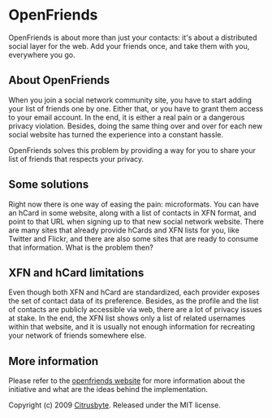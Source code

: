 OpenFriends
===========

OpenFriends is about more than just your contacts: it's about a
distributed social layer for the web. Add your friends once, and take
them with you, everywhere you go.

About OpenFriends
-----------------

When you join a social network community site, you have to start adding
your list of friends one by one. Either that, or you have to grant them
access to your email account. In the end, it is either a real pain or a
dangerous privacy violation. Besides, doing the same thing over and over
for each new social website has turned the experience into a constant
hassle.

OpenFriends solves this problem by providing a way for you to share
your list of friends that respects your privacy.

Some solutions
--------------

Right now there is one way of easing the pain: microformats. You can
have an hCard in some website, along with a list of contacts in XFN
format, and point to that URL when signing up to that new social network
website. There are many sites that already provide hCards and XFN lists
for you, like Twitter and Flickr, and there are also some sites that are
ready to consume that information. What is the problem then?

XFN and hCard limitations
-------------------------

Even though both XFN and hCard are standardized, each provider exposes
the set of contact data of its preference. Besides, as the profile and
the list of contacts are publicly accessible via web, there are a lot
of privacy issues at stake. In the end, the XFN list shows only a list
of related usernames within that website, and it is usually not enough
information for recreating your network of friends somewhere else.

More information
----------------

Please refer to the [openfriends website](http://openfriendsproject.com)
for more information about the initiative and what are the ideas behind
the implementation.

Copyright (c) 2009 [Citrusbyte](http://www.citrusbyte.com).
Released under the MIT license.
